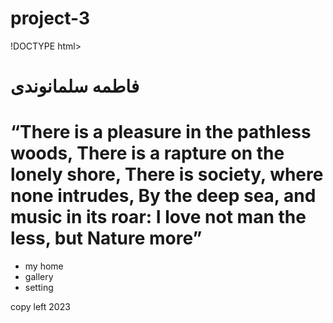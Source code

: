# project-3
!DOCTYPE html>
<html lang="en">
<head>
    <meta charset="UTF-8">
    <meta http-equiv="X-UA-Compatible" content="IE=edge">
    <meta name="viewport" content="width=device-width, initial-scale=1.0">
    <title>Document</title>
</head>
<body>
    <h1>فاطمه سلمانوندی</h1>
    <h1>“There is a pleasure in the pathless woods,
        There is a rapture on the lonely shore,
        There is society, where none intrudes,
        By the deep sea, and music in its roar:
        I love not man the less, but Nature more”
        </h1>
        <ul>
            <li>my home</li>
            <li>gallery</li>
            <li>setting</li>
        </ul>
        <footer>copy left 2023</footer>

</body>
</html>
